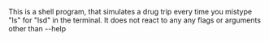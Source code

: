This is a shell program, that simulates a drug trip every time you mistype "ls" for "lsd" in the terminal. It does not react to any any flags or arguments other than --help
